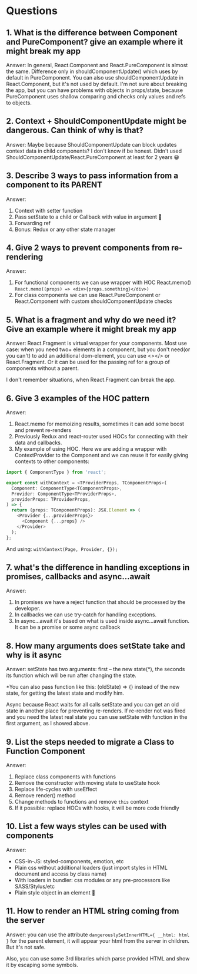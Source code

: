 # Questions

## 1. What is the difference between Component and PureComponent? give an example where it might break my app

Answer: In general, React.Component and React.PureComponent is almost the same. Difference only in shouldComponentUpdate() which uses by default in PureComponent. You can also use shouldComponentUpdate in React.Component, but it's not used by default. I'm not sure about breaking the app, but you can have problems with objects in props/state, because PureComponent uses shallow comparing and checks only values and refs to objects.

## 2. Context + ShouldComponentUpdate might be dangerous. Can think of why is that?

Answer: Maybe because ShouldComponentUpdate can block updates context data in child components? I don't know if be honest. Didn't used ShouldComponentUpdate/React.PureComponent at least for 2 years 😀

## 3. Describe 3 ways to pass information from a component to its PARENT

Answer:

1. Context with setter function
2. Pass setState to a child or Callback with value in argument 🤪
3. Forwarding ref
4. Bonus: Redux or any other state manager

## 4. Give 2 ways to prevent components from re-rendering

Answer:

1. For functional components we can use wrapper with HOC React.memo() `React.memo((props) => <div>{props.something}</div>)`
2. For class components we can use React.PureComponent or React.Component with custom shouldComponentUpdate checks

## 5. What is a fragment and why do we need it? Give an example where it might break my app

Answer: React.Fragment is virtual wrapper for your components. Most use case: when you need two+ elements in a component, but you don't need(or you can't) to add an additional dom-element, you can use <></> or React.Fragment. Or it can be used for the passing ref for a group of components without a parent.

I don't remember situations, when React.Fragment can break the app.

## 6. Give 3 examples of the HOC pattern

Answer:

1. React.memo for memoizing results, sometimes it can add some boost and prevent re-renders
2. Previously Redux and react-router used HOCs for connecting with their data and callbacks.
3. My example of using HOC. Here we are adding a wrapper with ContextProvider to the Component and we can reuse it for easily giving contexts to other components:

```typescript
import { ComponentType } from 'react';

export const withContext = <TProviderProps, TComponentProps>(
  Component: ComponentType<TComponentProps>,
  Provider: ComponentType<TProviderProps>,
  providerProps: TProviderProps,
) => {
  return (props: TComponentProps): JSX.Element => (
    <Provider {...providerProps}>
      <Component {...props} />
    </Provider>
  );
};
```

And using: `withContext(Page, Provider, {});`

## 7. what's the difference in handling exceptions in promises, callbacks and async...await

Answer:

1. In promises we have a reject function that should be processed by the developer.
2. In callbacks we can use try-catch for handling exceptions.
3. In async...await it's based on what is used inside async...await function. It can be a promise or some async callback

## 8. How many arguments does setState take and why is it async

Answer: setState has two arguments: first – the new state(*), the seconds its function which will be run after changing the state.

*You can also pass function like this: (oldState) => {} instead of the new state, for getting the latest state and modify him.

Async because React waits for all calls setState and you can get an old state in another place for preventing re-renders. If re-render not was fired and you need the latest real state you can use setState with function in the first argument, as I showed above.

## 9. List the steps needed to migrate a Class to Function Component

Answer:

1. Replace class components with functions
2. Remove the constructor with moving state to useState hook
3. Replace life-cycles with useEffect
4. Remove render() method
5. Change methods to functions and remove `this` context
6. If it possible: replace HOCs with hooks, it will be more code friendly

## 10. List a few ways styles can be used with components

Answer:

- CSS-in-JS: styled-components, emotion, etc
- Plain css without additional loaders (just import styles in HTML document and access by class name)
- With loaders in bundler: css modules or any pre-processors like SASS/Stylus/etc
- Plain style object in an element 🤪

## 11. How to render an HTML string coming from the server

Answer: you can use the attribute `dangerouslySetInnerHTML={ __html: html }` for the parent element, it will appear your html from the server in children. But it's not safe.

Also, you can use some 3rd libraries which parse provided HTML and show it by escaping some symbols.
